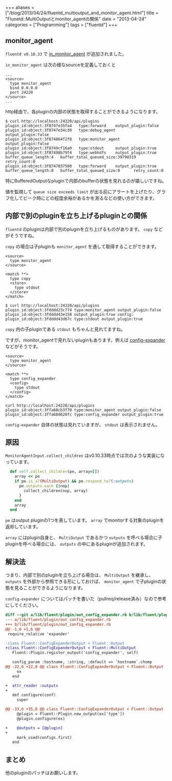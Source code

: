 +++
aliases = ["/blog/2013/04/24/fluentd_multioutput_and_monitor_agent.html"]
title = "Flunetd::MultiOutputとmonitor_agentの関係"
date = "2013-04-24"
categories = ["Programming"]
tags = ["fluentd"]
+++

<!--more-->

## monitor_agent

`fluentd v0.10.33` で [in_monitor_agent](https://github.com/fluent/fluentd/commit/0f88bf02721034b1b6962cc3ec9b6bc53413c098#L0R4) が追加されました。

`in_monitor_agent` は次の様なsourceを定義しておくと

```
...
<source>
  type monitor_agent
  bind 0.0.0.0
  port 24220
</source>
...
```

http経由で、各pluginの内部の状態を取得することができるようになります。

```
$ curl http://localhost:24220/api/plugins
plugin_id:object:3f8747e35fa4   type:forward    output_plugin:false
plugin_id:object:3f8747e34c30   type:debug_agent        output_plugin:false
plugin_id:object:3f874864f2f8   type:monitor_agent      output_plugin:false
plugin_id:object:3f8749cf16a0   type:stdout     output_plugin:true
plugin_id:object:3f87498b79f4   type:webhdfs    output_plugin:true      buffer_queue_length:4   buffer_total_queued_size:39798319       retry_count:0
plugin_id:object:3f8747837580   type:forward    output_plugin:true      buffer_queue_length:0   buffer_total_queued_size:0      retry_count:0
```

特にBufferedOutputなpluginで内部のbufferの状態を見れるのが嬉しいですね。

値を監視して `queue size exceeds limit` が出る前にアラートを上げたり、グラフ化してピーク時にどの程度余裕があるかを測るなどの使い方ができます。

## 内部で別のpluginを立ち上げるpluginとの関係

`fluentd` のpluginは内部で別のpluginを立ち上げるものがあります。 `copy` などがそうですね。

`copy` の場合は子pluginも `monitor_agent` を通して取得することができます。

```
<source>
  type monitor_agent
</source>

<match **>
  type copy
  <store>
    type stdout
  </store>
</match>
```

```
$ curl http://localhost:24220/api/plugins
plugin_id:object:3fdddd23c774 type:monitor_agent output_plugin:false
plugin_id:object:3fdddd43e158 output_plugin:true config:
plugin_id:object:3fdddd43d67c type:stdout output_plugin:true
```

`copy` 内の子pluginである `stdout` もちゃんと見れてますね。

ですが、monitor_agentで見れないpluginもあります。例えば [config-expander](https://github.com/tagomoris/fluent-plugin-config-expander) などがそうです。

```
<source>
  type monitor_agent
</source>

<match **>
  type config_expander
  <config>
    type stdout
  </config>
</match>
```

``` sourceCode
curl http://localhost:24220/api/plugins
plugin_id:object:3ffa68cb3f70 type:monitor_agent output_plugin:false
plugin_id:object:3ffa68d620fc type:config_expander output_plugin:true
```

`config-expander` 自体の状態は見れていますが、 `stdout` は表示されません。

原因
----

`MonitorAgentInput.collect_children` はv0.10.33時点では次のような実装になっています。

```ruby
  def self.collect_children(pe, array=[])
    array << pe
    if pe.is_a?(MultiOutput) && pe.respond_to?(:outputs)
      pe.outputs.each {|nop|
        collect_children(nop, array)
      }
    end
    array
  end
```

`pe` はoutput pluginの1つを表しています。 `array` でmonitorする対象のpluginを返却しています。

`array` にはplugin自身と、 `MultiOutput` であるかつ `outputs` を呼べる場合に子pluginを呼べる場合には、 `outputs` の中にあるpluginが追加されます。

## 解決法

つまり、内部で別のpluginを立ち上げる場合は、 `MultiOutput` を継承し、 `outputs` を外部から参照できる形にしておけば、 `monitor_agent` で子pluginの状態を見ることができるようになります。

`config-expander` についてはパッチを書いた（pullreq/release済み）なので参考にしてください。

```diff
diff --git a/lib/fluent/plugin/out_config_expander.rb b/lib/fluent/plugin/out_config_expander.rbindex a5357b6..c040da0 100644
--- a/lib/fluent/plugin/out_config_expander.rb
+++ b/lib/fluent/plugin/out_config_expander.rb
@@ -1,6 +1,6 @@
 require_relative 'expander'

-class Fluent::ConfigExpanderOutput < Fluent::Output
+class Fluent::ConfigExpanderOutput < Fluent::MultiOutput
   Fluent::Plugin.register_output('config_expander', self)

   config_param :hostname, :string, :default => `hostname`.chomp
@@ -22,6 +22,8 @@ class Fluent::ConfigExpanderOutput < Fluent::Output
     ex
   end

+  attr_reader :outputs
+
   def configure(conf)
     super

@@ -33,6 +35,8 @@ class Fluent::ConfigExpanderOutput < Fluent::Output
     @plugin = Fluent::Plugin.new_output(ex['type'])
     @plugin.configure(ex)

+    @outputs = [@plugin]
+
     mark_used(configs.first)
   end
```

## まとめ

他のpluginのパッチはお願いします。

